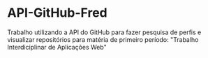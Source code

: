 # API-GitHub-Fred

Trabalho utilizando a API do GitHub para fazer pesquisa de perfis e visualizar repositórios para matéria de primeiro período: "Trabalho Interdiciplinar de Aplicações Web"
